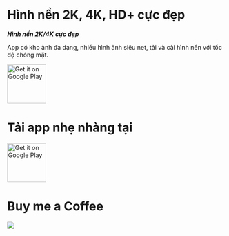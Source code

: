 Hình nền 2K, 4K, HD+ cực đẹp
====================

***Hình nền 2K/4K cực đẹp***

App có kho ảnh đa dạng, nhiều hình ảnh siêu net, tải và cài hình nền với tốc độ chóng mặt.


<a href="https://play.google.com/store/apps/details?id=wallpaper.fullhd.w2k.w4k.w8k" target="_blank">
<img src="https://play-lh.googleusercontent.com/lcTYDu9Mibuva5YcQMOnLxtYNgHi4FJ9lrsFYIO02kA9d1TWVjdhcjnmPc9GChDLsw=w240-h480-rw" alt="Get it on Google Play" height="90"/></a>


Tải app nhẹ nhàng tại
=========

<a href="https://play.google.com/store/apps/details?id=wallpaper.fullhd.w2k.w4k.w8k">
  <img src="https://play.google.com/intl/en_us/badges/images/generic/en-play-badge.png" alt="Get it on Google Play" height="90"/>
</a>


Buy me a Coffee
=========

<a href="https://www.buymeacoffee.com/tlife"><img src="https://img.buymeacoffee.com/button-api/?text=Buy me a coffee&emoji=&slug=tlife&button_colour=FFDD00&font_colour=000000&font_family=Cookie&outline_colour=000000&coffee_colour=ffffff" /></a>
